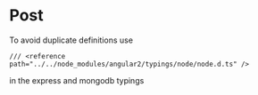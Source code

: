 Post
====

To avoid duplicate definitions use
```
/// <reference path="../../node_modules/angular2/typings/node/node.d.ts" />
```
in the express and mongodb typings
